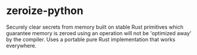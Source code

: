 # zeroize-python
Securely clear secrets from memory built on stable Rust primitives which guarantee memory is zeroed using an operation will not be 'optimized away' by the compiler. Uses a portable pure Rust implementation that works everywhere.
